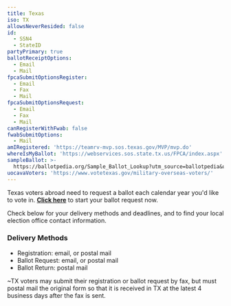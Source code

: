 ```yaml
---
title: Texas
iso: TX
allowsNeverResided: false
id:
  - SSN4
  - StateID
partyPrimary: true
ballotReceiptOptions:
  - Email
  - Mail
fpcaSubmitOptionsRegister:
  - Email
  - Fax
  - Mail
fpcaSubmitOptionsRequest:
  - Email
  - Fax
  - Mail
canRegisterWithFwab: false
fwabSubmitOptions:
  - Mail
amIRegistered: 'https://teamrv-mvp.sos.texas.gov/MVP/mvp.do'
whereIsMyBallot: 'https://webservices.sos.state.tx.us/FPCA/index.aspx'
sampleBallot: >-
  https://ballotpedia.org/Sample_Ballot_Lookup?utm_source=ballotpedia&utm_campaign=sample_ballot_frontpage
uocavaVoters: 'https://www.votetexas.gov/military-overseas-voters/'
---
```

Texas voters abroad need to request a ballot each calendar year you'd like to vote in. [**Click here**](https://www.votefromabroad.org) to start your ballot request now.

Check below for your delivery methods and deadlines, and to find your local election office contact information.

### Delivery Methods

* Registration: email, or postal mail
* Ballot Request: email, or postal mail
* Ballot Return: postal mail

~TX voters may submit their registration or ballot request by fax, but must postal mail the original form so that it is received in TX at the latest 4 business days after the fax is sent.
